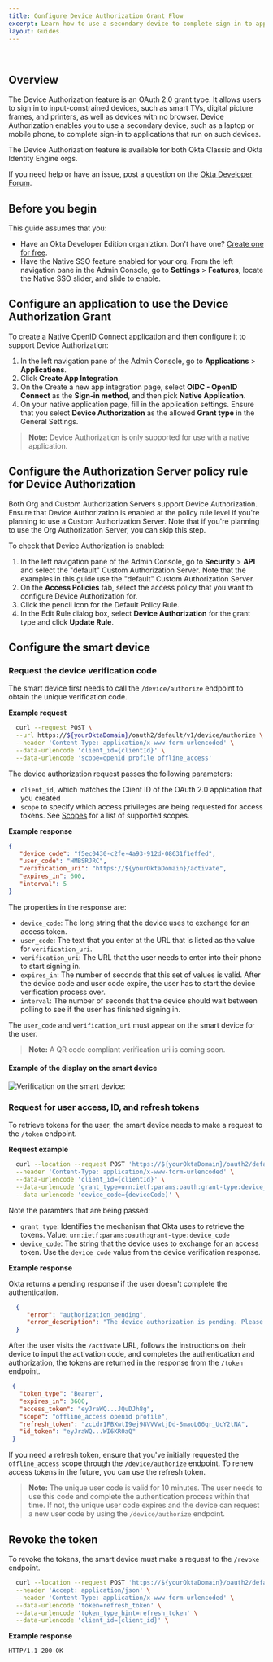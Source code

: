 ```yaml
---
title: Configure Device Authorization Grant Flow
excerpt: Learn how to use a secondary device to complete sign-in to applications
layout: Guides
---
```


<ApiLifecycle access="ea" /><br>

## Overview

The Device Authorization feature is an OAuth 2.0 grant type. It allows users to sign in to input-constrained devices, such as smart TVs, digital picture frames, and printers, as well as devices with no browser. Device Authorization enables you to use a secondary device, such as a laptop or mobile phone, to complete sign-in to applications that run on such devices.

The Device Authorization feature is available for both Okta Classic and Okta Identity Engine orgs.

If you need help or have an issue, post a question on the [Okta Developer Forum](https://devforum.okta.com).

## Before you begin

This guide assumes that you:

* Have an Okta Developer Edition organiztion. Don't have one? [Create one for free](https://developer.okta.com/signup).
* Have the Native SSO feature enabled for your org. From the left navigation pane in the Admin Console, go to **Settings** > **Features**, locate the Native SSO slider, and slide to enable.

## Configure an application to use the Device Authorization Grant

To create a Native OpenID Connect application and then configure it to support Device Authorization:

1. In the left navigation pane of the Admin Console, go to **Applications** > **Applications**.
1. Click **Create App Integration**.
1. On the Create a new app integration page, select **OIDC - OpenID Connect** as the **Sign-in method**, and then pick **Native Application**.
1. On your native application page, fill in the application settings. Ensure that you select **Device Authorization** as the allowed **Grant type** in the General Settings.

> **Note:** Device Authorization is only supported for use with a native application.

## Configure the Authorization Server policy rule for Device Authorization

Both Org and Custom Authorization Servers support Device Authorization. Ensure that Device Authorization is enabled at the policy rule level if you're planning to use a Custom Authorization Server. Note that if you're planning to use the Org Authorization Server, you can skip this step.

To check that Device Authorization is enabled:

1. In the left navigation pane of the Admin Console, go to **Security** > **API** and select the "default" Custom Authorization Server. Note that the examples in this guide use the "default" Custom Authorization Server.
1. On the **Access Policies** tab, select the access policy that you want to configure Device Authorization for.
1. Click the pencil icon for the Default Policy Rule.
1. In the Edit Rule dialog box, select **Device Authorization** for the grant type and click **Update Rule**.

## Configure the smart device

### Request the device verification code

The smart device first needs to call the `/device/authorize` endpoint to obtain the unique verification code.

**Example request**

```bash
  curl --request POST \
  --url https://${yourOktaDomain}/oauth2/default/v1/device/authorize \
  --header 'Content-Type: application/x-www-form-urlencoded' \
  --data-urlencode 'client_id={clientId}' \
  --data-urlencode 'scope=openid profile offline_access'
```

The device authorization request passes the following parameters:

* `client_id`, which matches the Client ID of the OAuth 2.0 application that you created
* `scope` to specify which access privileges are being requested for access tokens. See [Scopes](https://developer.okta.com/docs/reference/api/oidc/#scopes) for a list of supported scopes.

**Example response**

```json
{
   "device_code": "f5ec0430-c2fe-4a93-912d-08631f1effed",
   "user_code": "HMBSRJRC",
   "verification_uri": "https://${yourOktaDomain}/activate",
   "expires_in": 600,
   "interval": 5
}
```

The properties in the response are:

* `device_code`: The long string that the device uses to exchange for an access token.
* `user_code`: The text that you enter at the URL that is listed as the value for `verification_uri`.
* `verification_uri`: The URL that the user needs to enter into their phone to start signing in.
* `expires_in`: The number of seconds that this set of values is valid. After the device code and user code expire, the user has to start the device verification process over.
* `interval`: The number of seconds that the device should wait between polling to see if the user has finished signing in.

The `user_code` and `verification_uri` must appear on the smart device for the user.

> **Note:** A QR code compliant verification uri is coming soon.

#### Example of the display on the smart device

![Verification on the smart device:](/img/DeviceAuthGrant2.png)

### Request for user access, ID, and refresh tokens

To retrieve tokens for the user, the smart device needs to make a request to the `/token` endpoint.

**Request example**

```bash
  curl --location --request POST 'https://${yourOktaDomain}/oauth2/default/v1/token' \
  --header 'Content-Type: application/x-www-form-urlencoded' \
  --data-urlencode 'client_id={clientId}' \
  --data-urlencode 'grant_type=urn:ietf:params:oauth:grant-type:device_code' \
  --data-urlencode 'device_code={deviceCode)' \
```

Note the paramters that are being passed:

* `grant_type`: Identifies the mechanism that Okta uses to retrieve the tokens. Value: `urn:ietf:params:oauth:grant-type:device_code`
* `device_code`: The string that the device uses to exchange for an access token. Use the `device_code` value from the device verification response.

**Example response**

Okta returns a pending response if the user doesn't complete the authentication.

```json
  {
     "error": "authorization_pending",
     "error_description": "The device authorization is pending. Please try again later."
  }
```

After the user visits the `/activate` URL, follows the instructions on their device to input the activation code, and completes the authentication and authorization, the tokens are returned in the response from the `/token` endpoint.

```json
 {
   "token_type": "Bearer",
   "expires_in": 3600,
   "access_token": "eyJraWQ...JQuDJh8g",
   "scope": "offline_access openid profile",
   "refresh_token": "zcLdr1FBXwtI9ej98VVVwtjDd-SmaoL06qr_UcY2tNA",
   "id_token": "eyJraWQ...WI6KR0aQ"
 }
```

If you need a refresh token, ensure that you've initially requested the `offline_access` scope through the `/device/authorize` endpoint. To renew access tokens in the future, you can use the refresh token.

> **Note:** The unique user code is valid for 10 minutes. The user needs to use this code and complete the authentication process within that time. If not, the unique user code expires and the device can request a new user code by using the `/device/authorize` endpoint.

## Revoke the token

To revoke the tokens, the smart device must make a request to the `/revoke` endpoint.

```bash
  curl --location --request POST 'https://${yourOktaDomain}/oauth2/default/v1/revoke' \
  --header 'Accept: application/json' \
  --header 'Content-Type: application/x-www-form-urlencoded' \
  --data-urlencode 'token=refresh_token' \
  --data-urlencode 'token_type_hint=refresh_token' \
  --data-urlencode 'client_id={client_id}' \
```

**Example response**

```
HTTP/1.1 200 OK
```
